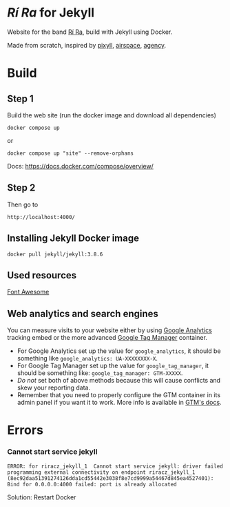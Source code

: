 # _Rí Ra_ for Jekyll

Website for the band [Rí Ra](http://rira.cz/), build with Jekyll using Docker.

Made from scratch, inspired by [pixyll](https://github.com/johnotander/pixyll), [airspace](https://github.com/luminousrubyist/airspace-jekyll), [agency](https://github.com/y7kim/agency-jekyll-theme).


# Build

## Step 1

Build the web site (run the docker image and download all dependencies)

```
docker compose up
```

or

```
docker compose up "site" --remove-orphans
```

Docs: https://docs.docker.com/compose/overview/

## Step 2

Then go to

```
http://localhost:4000/
```

## Installing Jekyll Docker image
```
docker pull jekyll/jekyll:3.8.6
```


## Used resources

[Font Awesome](https://fontawesome.com/v4/icons/)

## Web analytics and search engines

You can measure visits to your website either by using [Google Analytics](https://www.google.com/analytics/) tracking embed or the more advanced [Google Tag Manager](https://www.google.com/analytics/tag-manager/) container.
* For Google Analytics set up the value for `google_analytics`, it should be something like `google_analytics: UA-XXXXXXXX-X`.
* For Google Tag Manager set up the value for `google_tag_manager`, it should be something like: `google_tag_manager: GTM-XXXXX`.
* _Do not_ set both of above methods because this will cause conflicts and skew your reporting data.
* Remember that you need to properly configure the GTM container in its admin panel if you want it to work. More info is available in [GTM's docs](https://www.google.com/analytics/tag-manager/resources/).


# Errors

### Cannot start service jekyll

```
ERROR: for riracz_jekyll_1  Cannot start service jekyll: driver failed programming external connectivity on endpoint riracz_jekyll_1 (8ec92daa51391274126dda1cd55442e3038f8e7cd9999a54467d845ea4527401): Bind for 0.0.0.0:4000 failed: port is already allocated
```

Solution:
Restart Docker
